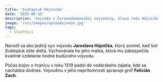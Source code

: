 ```yaml
---
title: 'Svätopluk Hájniček'
date: '2025-06-15'
description: 'Vojvoda z Červenokamenskej vojvodiny, hlava rodu Hájničkovcov'
image: '/src/images/uploads/anon.jpg'
tags:
  - šľachtici
---
```


Narodil sa ako jediný syn vojvodu **Jaroslava Hájnička**, ktorý zomrel, keď bol Svätopluk ešte dieťa. Vychovávala ho jeho matka, ktorá mu zabezpečila kvalitné vzdelanie hodné budúceho vojvodu.

Počas bojov o hranicu v roku 1319 padol do vodárskeho zajatia, kde sa nachádza dodnes. Vojvodinu v jeho neprítomnosti spravuje gróf **Felicián Zach**.
